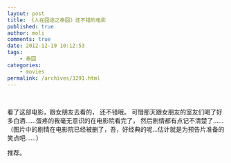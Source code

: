 ```yaml
---
layout: post
title: 《人在囧途之泰囧》还不错的电影
published: true
author: moli
comments: true
date: 2012-12-19 10:12:53
tags:
    - 泰囧
categories:
    - movies
permalink: /archives/3291.html
---
```

[][1]

&nbsp;

看了这部电影，跟女朋友去看的， 还不错哦。 可惜那天跟女朋友的室友们喝了好多白酒……蛋疼的我毫无意识的在电影院看完了， 然后剧情都有点记不清楚了……（图片中的剧情在电影院已经被删了，吾，好经典的呢…估计就是为预告片准备的笑点吧……）

推荐。

 [1]: http://huoxr.com/wp-content/uploads/2012/12/p1786477262.jpg